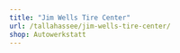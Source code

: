 ```yaml
---
title: "Jim Wells Tire Center"
url: /tallahassee/jim-wells-tire-center/
shop: Autowerkstatt
---
```

